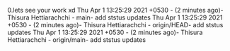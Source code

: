 0.lets see your work xd
Thu Apr 1 13:25:29 2021 +0530 - (2 minutes ago)- Thisura Hettiarachchi - main- add ststus updates
Thu Apr 1 13:25:29 2021 +0530 - (2 minutes ago)- Thisura Hettiarachchi - origin/HEAD- add ststus updates
Thu Apr 1 13:25:29 2021 +0530 - (2 minutes ago)- Thisura Hettiarachchi - origin/main- add ststus updates
